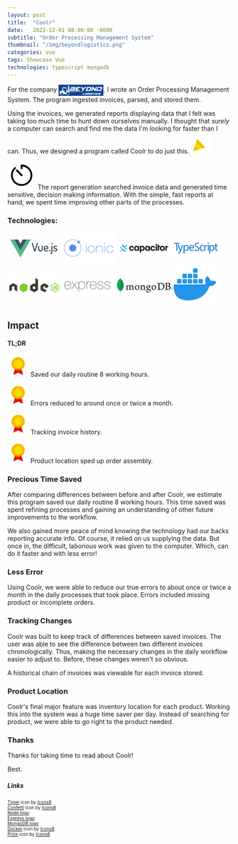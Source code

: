 ```yaml
---
layout: post
title:  "Coolr"
date:   2022-12-01 08:00:00 -0600
subtitle: "Order Processing Management System"
thumbnail: "/img/beyondlogistics.png"
categories: vue 
tags: Showcase Vue
technologies: typescript mongodb
---
```

<link rel="stylesheet" href="/css/styles.css">

For the company <img src="/img/beyondlogistics.png" alt="beyond logistics llc logo" class="bl-icon" onclick="window.location='https://beyondlogisticsllc.com'"/>, I wrote an Order Processing Management System. The program ingested invoices, parsed, and stored them.

Using the invoices, we generated reports displaying data that I felt was taking too much time to hunt down ourselves manually. I thought that *surely* a computer can search and find me the data I'm looking for faster than I can. Thus, we designed a program called Coolr to do just this. <img src="/img/confetti.gif" alt="confetti gif" class="inline-icon"/>

<img src="/img/timer.png" alt="timer icon" class="inline-icon"/> The report generation searched invoice data and generated time sensitive, decision making information. With the simple, fast reports at hand, we spent time improving other parts of the processes.

### Technologies:
<div style="display: flex; align-items: center; flex-direction: row; flex-wrap: wrap;">
<img src="/img/vue-small.png" alt="vue logo"/>
<img src="/img/ionic-small.png" alt="ionic logo"/>
<img src="/img/capacitor-small.png" alt="capacitor logo"/>
<img src="/img/typescript-small.png" alt="typescript logo"/>
</div>
<div style="display: flex; align-items: center; flex-direction: row; flex-wrap: wrap;">
<img src="/img/nodejs-small.png" alt="nodejs logo"/>
<img src="/img/expressjs-small.png" alt="expressjs logo"/>
<img src="/img/mongodb-small.png" alt="mongodb logo"/>
<img src="/img/docker.png" alt="docker logo"/>
</div>

## Impact

#### TL;DR
<img src="/img/prize.png" alt="prize logo" class="inline-icon"/> Saved our daily routine 8 working hours. 

<img src="/img/prize.png" alt="prize logo" class="inline-icon"/> Errors reduced to around once or twice a month.

<img src="/img/prize.png" alt="prize logo" class="inline-icon"/> Tracking invoice history.

<img src="/img/prize.png" alt="prize logo" class="inline-icon"/> Product location sped up order assembly.

### Precious Time Saved
After comparing differences between before and after Coolr, we estimate this program saved our daily routine 8 working hours. This time saved was spent refining processes and gaining an understanding of other future improvements to the workflow.

We also gained more peace of mind knowing the technology had our backs reporting accurate info. Of course, it relied on us supplying the data. But once in, the difficult, laborious work was given to the computer. Which, can do it faster and with less error!

### Less Error
Using Coolr, we were able to reduce our true errors to about once or twice a month in the daily processes that took place. Errors included missing product or incomplete orders.

### Tracking Changes
Coolr was built to keep track of differences between saved invoices. The user was able to see the difference between two different invoices chronologically. Thus, making the necessary changes in the daily workflow easier to adjust to. Before, these changes weren't so obvious.

A historical chain of invoices was viewable for each invoice stored.

### Product Location
Coolr's final major feature was inventory location for each product. Working this into the system was a huge time saver per day. Instead of searching for product, we were able to go right to the product needed.

### Thanks
Thanks for taking time to read about Coolr!

Best.

##### Links
<div style="font-size: 10px;">
<a target="_blank" href="https://icons8.com/icon/22625/timer">Timer</a> icon by <a target="_blank" href="https://icons8.com">Icons8</a>
<br/>
<a target="_blank" href="https://icons8.com/icon/bwkO4JtSGTOX/confetti">Confetti</a> icon by <a target="_blank" href="https://icons8.com">Icons8</a>
<br/>
<a target="_blank" href="https://www.vectorlogo.zone/logos/nodejs/nodejs-ar21.png">Node logo</a>
<br/>
<a target="_blank" href="https://upload.wikimedia.org/wikipedia/commons/6/64/Expressjs.png">Express logo</a>
<br/>
<a target="_blank" href="https://upload.wikimedia.org/wikipedia/commons/thumb/9/93/MongoDB_Logo.svg/2560px-MongoDB_Logo.svg.png">MongoDB logo</a>
<br/>
<a target="_blank" href="https://icons8.com/icon/cdYUlRaag9G9/docker">Docker</a> icon by <a target="_blank" href="https://icons8.com">Icons8</a>
<br/>
<a target="_blank" href="https://icons8.com/icon/31RoSvu1j6h1/prize">Prize</a> icon by <a target="_blank" href="https://icons8.com">Icons8</a>



</div>



<style>
.bl-icon {
    width: 20%; 
    height: 20%; 
    display: inline-block; 
    vertical-align: middle;
}
.bl-icon:hover {
    cursor: pointer; 
}
</style>

